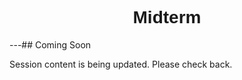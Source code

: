 <h1  style="font-family:  Verdana,  Geneva,  sans-serif;  text-align:center">Midterm  </h1> 
---##  Coming  Soon 
 
Session  content  is  being  updated.  Please  check  back.
